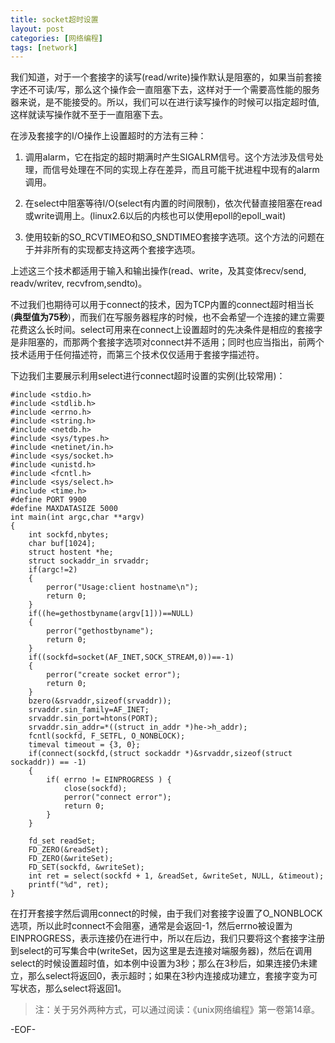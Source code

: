```yaml
---
title: socket超时设置
layout: post
categories: [网络编程]
tags: [network]
--- 
```


我们知道，对于一个套接字的读写(read/write)操作默认是阻塞的，如果当前套接字还不可读/写，那么这个操作会一直阻塞下去，这样对于一个需要高性能的服务器来说，是不能接受的。所以，我们可以在进行读写操作的时候可以指定超时值,这样就读写操作就不至于一直阻塞下去。

在涉及套接字的I/O操作上设置超时的方法有三种：

1. 调用alarm，它在指定的超时期满时产生SIGALRM信号。这个方法涉及信号处理，而信号处理在不同的实现上存在差异，而且可能干扰进程中现有的alarm调用。

2. 在select中阻塞等待I/O(select有内置的时间限制)，依次代替直接阻塞在read或write调用上。(linux2.6以后的内核也可以使用epoll的epoll_wait)

3. 使用较新的SO_RCVTIMEO和SO_SNDTIMEO套接字选项。这个方法的问题在于并非所有的实现都支持这两个套接字选项。

上述这三个技术都适用于输入和输出操作(read、write，及其变体recv/send, readv/writev, recvfrom,sendto)。  

不过我们也期待可以用于connect的技术，因为TCP内置的connect超时相当长(**典型值为75秒**)，而我们在写服务器程序的时候，也不会希望一个连接的建立需要花费这么长时间。select可用来在connect上设置超时的先决条件是相应的套接字是非阻塞的，而那两个套接字选项对connect并不适用；同时也应当指出，前两个技术适用于任何描述符，而第三个技术仅仅适用于套接字描述符。

下边我们主要展示利用select进行connect超时设置的实例(比较常用)：  

	#include <stdio.h>
	#include <stdlib.h>
	#include <errno.h>
	#include <string.h>
	#include <netdb.h>
	#include <sys/types.h>
	#include <netinet/in.h>
	#include <sys/socket.h>
	#include <unistd.h>
	#include <fcntl.h>
	#include <sys/select.h>
	#include <time.h>
	#define PORT 9900
	#define MAXDATASIZE 5000
	int main(int argc,char **argv)
	{
	    int sockfd,nbytes;
	    char buf[1024];
	    struct hostent *he;
	    struct sockaddr_in srvaddr;
	    if(argc!=2)
	    {
	        perror("Usage:client hostname\n");
	        return 0;
	    }
	    if((he=gethostbyname(argv[1]))==NULL)
	    {
	        perror("gethostbyname");
	        return 0;
	    }
	    if((sockfd=socket(AF_INET,SOCK_STREAM,0))==-1)
	    {
	        perror("create socket error");
	        return 0;
	    }
	    bzero(&srvaddr,sizeof(srvaddr));
	    srvaddr.sin_family=AF_INET;
	    srvaddr.sin_port=htons(PORT);
	    srvaddr.sin_addr=*((struct in_addr *)he->h_addr);
	    fcntl(sockfd, F_SETFL, O_NONBLOCK);
	    timeval timeout = {3, 0};
	    if(connect(sockfd,(struct sockaddr *)&srvaddr,sizeof(struct sockaddr)) == -1)
	    {
	        if( errno != EINPROGRESS ) {
	            close(sockfd);
	            perror("connect error");
	            return 0;
	        }
	    }
	 
	    fd_set readSet;
	    FD_ZERO(&readSet);
	    FD_ZERO(&writeSet);
	    FD_SET(sockfd, &writeSet);
	    int ret = select(sockfd + 1, &readSet, &writeSet, NULL, &timeout);
	    printf("%d", ret);    
	}     

在打开套接字然后调用connect的时候，由于我们对套接字设置了O_NONBLOCK选项，所以此时connect不会阻塞，通常是会返回-1，然后errno被设置为EINPROGRESS，表示连接仍在进行中，所以在后边，我们只要将这个套接字注册到select的可写集合中(writeSet，因为这里是去连接对端服务器)，然后在调用select的时候设置超时值，如本例中设置为3秒；那么在3秒后，如果连接仍未建立，那么select将返回0，表示超时；如果在3秒内连接成功建立，套接字变为可写状态，那么select将返回1。  

> 注：关于另外两种方式，可以通过阅读：《unix网络编程》第一卷第14章。

-EOF-
